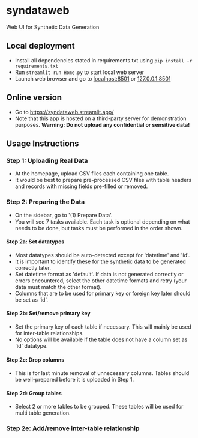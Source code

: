 # syndataweb
Web UI for Synthetic Data Generation

## Local deployment
- Install all dependencies stated in requirements.txt using ```pip install -r requirements.txt``` 
- Run ```streamlit run Home.py``` to start local web server 
- Launch web browser and go to [localhost:8501](http://localhost:8501) or [127.0.0.1:8501](http://127.0.0.1:8501)

## Online version
- Go to https://syndataweb.streamlit.app/
- Note that this app is hosted on a third-party server for demonstration purposes. **Warning: Do not upload any confidential or sensitive data!**

## Usage Instructions
### Step 1: Uploading Real Data
- At the homepage, upload CSV files each containing one table. 
- It would be best to prepare pre-processed CSV files with table headers and records with missing fields pre-filled or removed.

### Step 2: Preparing the Data
- On the sidebar, go to '(1) Prepare Data'. 
- You will see 7 tasks available. Each task is optional depending on what needs to be done, but tasks must be performed in the order shown.
#### Step 2a: Set datatypes
- Most datatypes should be auto-detected except for 'datetime' and 'id'. 
- It is important to identify these for the synthetic data to be generated correctly later. 
- Set datetime format as 'default'. If data is not generated correctly or errors encountered, select the other datetime formats and retry (your data must match the other format). 
- Columns that are to be used for primary key or foreign key later should be set as 'id'.
#### Step 2b: Set/remove primary key
- Set the primary key of each table if necessary. This will mainly be used for inter-table relationships.
- No options will be available if the table does not have a column set as 'id' datatype.
#### Step 2c: Drop columns
- This is for last minute removal of unnecessary columns. Tables should be well-prepared before it is uploaded in Step 1.
#### Step 2d: Group tables
- Select 2 or more tables to be grouped. These tables will be used for multi table generation.
### Step 2e: Add/remove inter-table relationship
